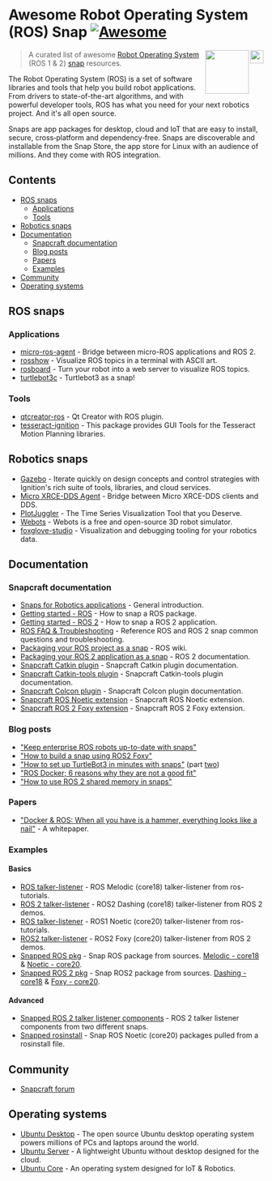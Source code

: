 # Awesome Robot Operating System (ROS) Snap [![Awesome](https://awesome.re/badge.svg)](https://awesome.re)

[<img src="https://cdn.iconscout.com/icon/free/png-256/snapcraft-3521718-2945162.png" align="right" width="26">](https://snapcraft.io/about)

[<img src="https://raw.githubusercontent.com/fkromer/awesome-ros2/master/ros_logo.svg?sanitize=true" align="right" width="86">](https://www.ros.org/blog/getting-started/)

> A curated list of awesome [Robot Operating System](https://www.ros.org/) (ROS 1 & 2) [snap](https://snapcraft.io) resources.

The Robot Operating System (ROS) is a set of software libraries and tools that help you build robot applications.
From drivers to state-of-the-art algorithms,
and with powerful developer tools,
ROS has what you need for your next robotics project.
And it's all open source.

Snaps are app packages for desktop, cloud and IoT that are easy to install,
secure, cross‐platform and dependency‐free.
Snaps are discoverable and installable from the Snap Store,
the app store for Linux with an audience of millions.
And they come with ROS integration.

## Contents

- [ROS snaps](#ros-snaps)
  - [Applications](#applications)
  - [Tools](#tools)
- [Robotics snaps](#robotics-snaps)
- [Documentation](#documentation)
  - [Snapcraft documentation](#snapcraft-documentation)
  - [Blog posts](#blog-posts)
  - [Papers](#papers)
  - [Examples](#examples)
- [Community](#community)
- [Operating systems](#operating-systems)

## ROS snaps

### Applications

- [micro-ros-agent](https://snapcraft.io/micro-ros-agent) - Bridge between micro-ROS applications and ROS 2.
- [rosshow](https://snapcraft.io/rosshow) - Visualize ROS topics in a terminal with ASCII art.
- [rosboard](https://snapcraft.io/rosboard) - Turn your robot into a web server to visualize ROS topics.
- [turtlebot3c](https://snapcraft.io/turtlebot3c) - Turtlebot3 as a snap!

### Tools

- [qtcreator-ros](https://snapcraft.io/qtcreator-ros) - Qt Creator with ROS plugin.
- [tesseract-ignition](https://snapcraft.io/tesseract-ignition) - This package provides GUI Tools for the Tesseract Motion Planning libraries.

## Robotics snaps

- [Gazebo](https://snapcraft.io/gazebo) - Iterate quickly on design concepts and control strategies with Ignition's rich suite of tools, libraries, and cloud services.
- [Micro XRCE-DDS Agent](https://snapcraft.io/micro-xrce-dds-agent) - Bridge between Micro XRCE-DDS clients and DDS.
- [PlotJuggler](https://snapcraft.io/plotjuggler) - The Time Series Visualization Tool that you Deserve.
- [Webots](https://snapcraft.io/webots) - Webots is a free and open-source 3D robot simulator.
- [foxglove-studio](https://snapcraft.io/foxglove-studio) - Visualization and debugging tooling for your robotics data.

## Documentation

### Snapcraft documentation

- [Snaps for Robotics applications](https://snapcraft.io/docs/robotics) - General introduction.
- [Getting started - ROS](https://snapcraft.io/docs/ros-applications) - How to snap a ROS package.
- [Getting started - ROS 2](https://snapcraft.io/docs/ros2-applications) - How to snap a ROS 2 application.
- [ROS FAQ & Troubleshooting](https://snapcraft.io/docs/ros-troubleshooting) - Reference ROS and ROS 2 snap common questions and troubleshooting.
- [Packaging your ROS project as a snap](http://wiki.ros.org/ROS/Tutorials/Packaging%20your%20ROS%20project%20as%20a%20snap) - ROS wiki.
- [Packaging your ROS 2 application as a snap](https://docs.ros.org/en/foxy/Tutorials/Packaging-your-ROS-2-application-as-a-snap.html) - ROS 2 documentation.
- [Snapcraft Catkin plugin](https://snapcraft.io/docs/catkin-plugin) - Snapcraft Catkin plugin documentation.
- [Snapcraft Catkin-tools plugin](https://snapcraft.io/docs/catkin-tools-plugin) - Snapcraft Catkin-tools plugin documentation.
- [Snapcraft Colcon plugin](https://snapcraft.io/docs/the-colcon-plugin) - Snapcraft Colcon plugin documentation.
- [Snapcraft ROS Noetic extension](https://snapcraft.io/docs/ros1-extension) - Snapcraft ROS Noetic extension.
- [Snapcraft ROS 2 Foxy extension](https://snapcraft.io/docs/ros2-extension) - Snapcraft ROS 2 Foxy extension.

### Blog posts

- ["Keep enterprise ROS robots up-to-date with snaps"](https://ubuntu.com/blog/keep-enterprise-ros-robots-up-to-date-with-snaps)
- ["How to build a snap using ROS2 Foxy"](https://snapcraft.io/blog/how-to-build-a-snap-using-ros-2-foxy)
- ["How to set up TurtleBot3 in minutes with snaps"](https://ubuntu.com/blog/how-to-set-up-turtlebot3-in-minutes-with-snaps) (part [two](https://ubuntu.com/blog/how-to-set-up-turtlebot3-in-minutes-with-snaps-2))
- ["ROS Docker; 6 reasons why they are not a good fit"](https://ubuntu.com/blog/ros-docker)
- ["How to use ROS 2 shared memory in snaps"](https://ubuntu.com/blog/how-to-use-ros-2-shared-memory-in-snaps)

### Papers

- ["Docker & ROS: When all you have is a hammer, everything looks like a nail"](https://ubuntu.com/engage/dockerandros?utm_medium=blog&utm_campaign=7014K000000UWJn) - A whitepaper.

### Examples

#### Basics

- [ROS talker-listener](https://github.com/snapcraft-docs/ros-talker-listener) - ROS Melodic (core18) talker-listener from ros-tutorials.
- [ROS 2 talker-listener](https://github.com/snapcraft-docs/ros2-talker-listener) - ROS2 Dashing (core18) talker-listener from ROS 2 demos.
- [ROS talker-listener](https://github.com/snapcraft-docs/ros-talker-listener-core20) - ROS1 Noetic (core20) talker-listener from ros-tutorials.
- [ROS2 talker-listener](https://github.com/snapcraft-docs/ros2-talker-listener-core20) - ROS2 Foxy (core20) talker-listener from ROS 2 demos.
- [Snapped ROS pkg](https://github.com/Guillaumebeuzeboc/snapped_ros1_pkg) - Snap ROS package from sources. [Melodic - core18](https://github.com/Guillaumebeuzeboc/snapped_ros1_pkg/tree/core18) & [Noetic - core20](https://github.com/Guillaumebeuzeboc/snapped_ros1_pkg/tree/main).
- [Snapped ROS 2 pkg](https://github.com/Guillaumebeuzeboc/snapped_ros2_pkg) - Snap ROS2 package from sources. [Dashing - core18](https://github.com/Guillaumebeuzeboc/snapped_ros2_pkg/tree/core18) & [Foxy - core20](https://github.com/Guillaumebeuzeboc/snapped_ros2_pkg/tree/main).

#### Advanced

- [Snapped ROS 2 talker listener components](https://github.com/Guillaumebeuzeboc/snapped_ros2_talker_listener_components) - ROS 2 talker listener components from two different snaps.
- [Snapped rosinstall](https://github.com/Guillaumebeuzeboc/snapped_ros1_rosinstall) - Snap ROS Noetic (core20) packages pulled from a rosinstall file.

## Community

- [Snapcraft forum](https://forum.snapcraft.io/search?q=ROS)

## Operating systems

- [Ubuntu Desktop](https://ubuntu.com/desktop) - The open source Ubuntu desktop operating system powers millions of PCs and laptops around the world.
- [Ubuntu Server](https://ubuntu.com/server) - A lightweight Ubuntu without desktop designed for the cloud.
- [Ubuntu Core](https://ubuntu.com/core) - An operating system designed for IoT & Robotics.
